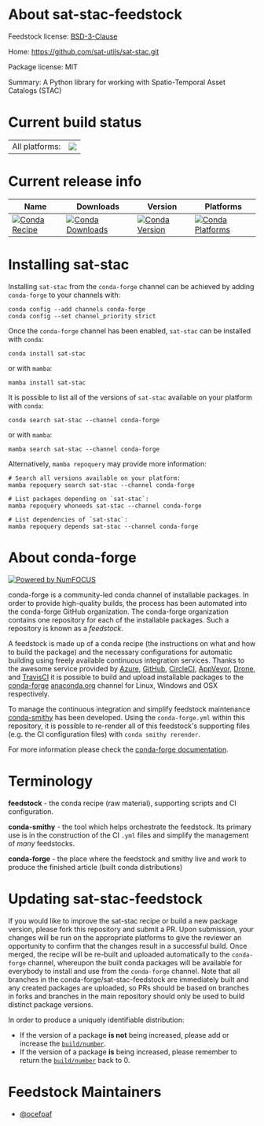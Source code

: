 About sat-stac-feedstock
========================

Feedstock license: [BSD-3-Clause](https://github.com/conda-forge/sat-stac-feedstock/blob/main/LICENSE.txt)

Home: https://github.com/sat-utils/sat-stac.git

Package license: MIT

Summary: A Python library for working with Spatio-Temporal Asset Catalogs (STAC)

Current build status
====================


<table><tr><td>All platforms:</td>
    <td>
      <a href="https://dev.azure.com/conda-forge/feedstock-builds/_build/latest?definitionId=6959&branchName=main">
        <img src="https://dev.azure.com/conda-forge/feedstock-builds/_apis/build/status/sat-stac-feedstock?branchName=main">
      </a>
    </td>
  </tr>
</table>

Current release info
====================

| Name | Downloads | Version | Platforms |
| --- | --- | --- | --- |
| [![Conda Recipe](https://img.shields.io/badge/recipe-sat--stac-green.svg)](https://anaconda.org/conda-forge/sat-stac) | [![Conda Downloads](https://img.shields.io/conda/dn/conda-forge/sat-stac.svg)](https://anaconda.org/conda-forge/sat-stac) | [![Conda Version](https://img.shields.io/conda/vn/conda-forge/sat-stac.svg)](https://anaconda.org/conda-forge/sat-stac) | [![Conda Platforms](https://img.shields.io/conda/pn/conda-forge/sat-stac.svg)](https://anaconda.org/conda-forge/sat-stac) |

Installing sat-stac
===================

Installing `sat-stac` from the `conda-forge` channel can be achieved by adding `conda-forge` to your channels with:

```
conda config --add channels conda-forge
conda config --set channel_priority strict
```

Once the `conda-forge` channel has been enabled, `sat-stac` can be installed with `conda`:

```
conda install sat-stac
```

or with `mamba`:

```
mamba install sat-stac
```

It is possible to list all of the versions of `sat-stac` available on your platform with `conda`:

```
conda search sat-stac --channel conda-forge
```

or with `mamba`:

```
mamba search sat-stac --channel conda-forge
```

Alternatively, `mamba repoquery` may provide more information:

```
# Search all versions available on your platform:
mamba repoquery search sat-stac --channel conda-forge

# List packages depending on `sat-stac`:
mamba repoquery whoneeds sat-stac --channel conda-forge

# List dependencies of `sat-stac`:
mamba repoquery depends sat-stac --channel conda-forge
```


About conda-forge
=================

[![Powered by
NumFOCUS](https://img.shields.io/badge/powered%20by-NumFOCUS-orange.svg?style=flat&colorA=E1523D&colorB=007D8A)](https://numfocus.org)

conda-forge is a community-led conda channel of installable packages.
In order to provide high-quality builds, the process has been automated into the
conda-forge GitHub organization. The conda-forge organization contains one repository
for each of the installable packages. Such a repository is known as a *feedstock*.

A feedstock is made up of a conda recipe (the instructions on what and how to build
the package) and the necessary configurations for automatic building using freely
available continuous integration services. Thanks to the awesome service provided by
[Azure](https://azure.microsoft.com/en-us/services/devops/), [GitHub](https://github.com/),
[CircleCI](https://circleci.com/), [AppVeyor](https://www.appveyor.com/),
[Drone](https://cloud.drone.io/welcome), and [TravisCI](https://travis-ci.com/)
it is possible to build and upload installable packages to the
[conda-forge](https://anaconda.org/conda-forge) [anaconda.org](https://anaconda.org/)
channel for Linux, Windows and OSX respectively.

To manage the continuous integration and simplify feedstock maintenance
[conda-smithy](https://github.com/conda-forge/conda-smithy) has been developed.
Using the ``conda-forge.yml`` within this repository, it is possible to re-render all of
this feedstock's supporting files (e.g. the CI configuration files) with ``conda smithy rerender``.

For more information please check the [conda-forge documentation](https://conda-forge.org/docs/).

Terminology
===========

**feedstock** - the conda recipe (raw material), supporting scripts and CI configuration.

**conda-smithy** - the tool which helps orchestrate the feedstock.
                   Its primary use is in the construction of the CI ``.yml`` files
                   and simplify the management of *many* feedstocks.

**conda-forge** - the place where the feedstock and smithy live and work to
                  produce the finished article (built conda distributions)


Updating sat-stac-feedstock
===========================

If you would like to improve the sat-stac recipe or build a new
package version, please fork this repository and submit a PR. Upon submission,
your changes will be run on the appropriate platforms to give the reviewer an
opportunity to confirm that the changes result in a successful build. Once
merged, the recipe will be re-built and uploaded automatically to the
`conda-forge` channel, whereupon the built conda packages will be available for
everybody to install and use from the `conda-forge` channel.
Note that all branches in the conda-forge/sat-stac-feedstock are
immediately built and any created packages are uploaded, so PRs should be based
on branches in forks and branches in the main repository should only be used to
build distinct package versions.

In order to produce a uniquely identifiable distribution:
 * If the version of a package **is not** being increased, please add or increase
   the [``build/number``](https://docs.conda.io/projects/conda-build/en/latest/resources/define-metadata.html#build-number-and-string).
 * If the version of a package **is** being increased, please remember to return
   the [``build/number``](https://docs.conda.io/projects/conda-build/en/latest/resources/define-metadata.html#build-number-and-string)
   back to 0.

Feedstock Maintainers
=====================

* [@ocefpaf](https://github.com/ocefpaf/)

